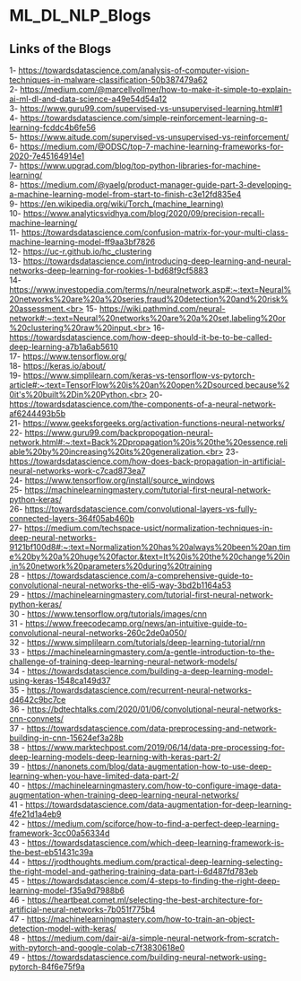 # ML_DL_NLP_Blogs
## Links of the Blogs 
1- https://towardsdatascience.com/analysis-of-computer-vision-techniques-in-malware-classification-50b387479a62<br>
2- https://medium.com/@marcellvollmer/how-to-make-it-simple-to-explain-ai-ml-dl-and-data-science-a49e54d54a12 <br>
3- https://www.guru99.com/supervised-vs-unsupervised-learning.html#1<br>
4- https://towardsdatascience.com/simple-reinforcement-learning-q-learning-fcddc4b6fe56<br>
5- https://www.aitude.com/supervised-vs-unsupervised-vs-reinforcement/<br>
6- https://medium.com/@ODSC/top-7-machine-learning-frameworks-for-2020-7e45164914e1<br>
7- https://www.upgrad.com/blog/top-python-libraries-for-machine-learning/<br>
8- https://medium.com/@yaelg/product-manager-guide-part-3-developing-a-machine-learning-model-from-start-to-finish-c3e12fd835e4<br>
9- https://en.wikipedia.org/wiki/Torch_(machine_learning)<br>
10- https://www.analyticsvidhya.com/blog/2020/09/precision-recall-machine-learning/<br>
11- https://towardsdatascience.com/confusion-matrix-for-your-multi-class-machine-learning-model-ff9aa3bf7826<br>
12- https://uc-r.github.io/hc_clustering<br>
13- https://towardsdatascience.com/introducing-deep-learning-and-neural-networks-deep-learning-for-rookies-1-bd68f9cf5883<br>
14-https://www.investopedia.com/terms/n/neuralnetwork.asp#:~:text=Neural%20networks%20are%20a%20series,fraud%20detection%20and%20risk%20assessment.<br>
15- https://wiki.pathmind.com/neural-network#:~:text=Neural%20networks%20are%20a%20set,labeling%20or%20clustering%20raw%20input.<br>
16- https://towardsdatascience.com/how-deep-should-it-be-to-be-called-deep-learning-a7b1a6ab5610<br>
17- https://www.tensorflow.org/<br>
18- https://keras.io/about/<br>
19- https://www.simplilearn.com/keras-vs-tensorflow-vs-pytorch-article#:~:text=TensorFlow%20is%20an%20open%2Dsourced,because%20it's%20built%2Din%20Python.<br>
20- https://towardsdatascience.com/the-components-of-a-neural-network-af6244493b5b<br>
21- https://www.geeksforgeeks.org/activation-functions-neural-networks/<br>
22- https://www.guru99.com/backpropogation-neural-network.html#:~:text=Back%2Dpropagation%20is%20the%20essence,reliable%20by%20increasing%20its%20generalization.<br>
23- https://towardsdatascience.com/how-does-back-propagation-in-artificial-neural-networks-work-c7cad873ea7<br>
24- https://www.tensorflow.org/install/source_windows<br>
25- https://machinelearningmastery.com/tutorial-first-neural-network-python-keras/<br>
26- https://towardsdatascience.com/convolutional-layers-vs-fully-connected-layers-364f05ab460b<br>
27- https://medium.com/techspace-usict/normalization-techniques-in-deep-neural-networks-9121bf100d8#:~:text=Normalization%20has%20always%20been%20an,time%20by%20a%20huge%20factor.&text=It%20is%20the%20change%20in,in%20network%20parameters%20during%20training<br>
28 - https://towardsdatascience.com/a-comprehensive-guide-to-convolutional-neural-networks-the-eli5-way-3bd2b1164a53<br>
29 - https://machinelearningmastery.com/tutorial-first-neural-network-python-keras/<br>
30 - https://www.tensorflow.org/tutorials/images/cnn<br>
31 - https://www.freecodecamp.org/news/an-intuitive-guide-to-convolutional-neural-networks-260c2de0a050/<br>
32 - https://www.simplilearn.com/tutorials/deep-learning-tutorial/rnn<br>
33 - https://machinelearningmastery.com/a-gentle-introduction-to-the-challenge-of-training-deep-learning-neural-network-models/<br>
34 - https://towardsdatascience.com/building-a-deep-learning-model-using-keras-1548ca149d37<br>
35 - https://towardsdatascience.com/recurrent-neural-networks-d4642c9bc7ce<br>
36 - https://bdtechtalks.com/2020/01/06/convolutional-neural-networks-cnn-convnets/<br>
37 - https://towardsdatascience.com/data-preprocessing-and-network-building-in-cnn-15624ef3a28b<br>
38 - https://www.marktechpost.com/2019/06/14/data-pre-processing-for-deep-learning-models-deep-learning-with-keras-part-2/<br>
39 - https://nanonets.com/blog/data-augmentation-how-to-use-deep-learning-when-you-have-limited-data-part-2/<br>
40 - https://machinelearningmastery.com/how-to-configure-image-data-augmentation-when-training-deep-learning-neural-networks/<br>
41 - https://towardsdatascience.com/data-augmentation-for-deep-learning-4fe21d1a4eb9<br>
42 - https://medium.com/sciforce/how-to-find-a-perfect-deep-learning-framework-3cc00a56334d<br>
43 - https://towardsdatascience.com/which-deep-learning-framework-is-the-best-eb51431c39a<br>
44 - https://jrodthoughts.medium.com/practical-deep-learning-selecting-the-right-model-and-gathering-training-data-part-i-6d487fd783eb<br>
45 - https://towardsdatascience.com/4-steps-to-finding-the-right-deep-learning-model-f35a9d7988b6<br>
46 - https://heartbeat.comet.ml/selecting-the-best-architecture-for-artificial-neural-networks-7b051f775b4<br>
47 - https://machinelearningmastery.com/how-to-train-an-object-detection-model-with-keras/<br>
48 - https://medium.com/dair-ai/a-simple-neural-network-from-scratch-with-pytorch-and-google-colab-c7f3830618e0<br>
49 - https://towardsdatascience.com/building-neural-network-using-pytorch-84f6e75f9a<br>
